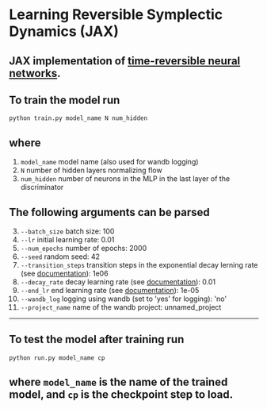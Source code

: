 # Learning Reversible Symplectic Dynamics (JAX)

## JAX implementation of [time-reversible neural networks](https://arxiv.org/abs/2204.12323).

## To train the model run 

```console
python train.py model_name N num_hidden
```

## where 

1. `model_name`  model name (also used for wandb logging)
2. `N`  number of hidden layers normalizing flow
3. `num_hidden`  number of neurons in the MLP in the last layer of the discriminator

## The following arguments can be parsed 

3. `--batch_size`  batch size: 100
4. `--lr`  initial learning rate: 0.01
5. `--num_epochs`  number of epochs: 2000
6. `--seed`  random seed: 42
7. `--transition_steps`  transition steps in the exponential decay lerning rate (see [documentation](https://optax.readthedocs.io/en/latest/api.html?highlight=exponential#optax.exponential_decay)): 1e06
8. `--decay_rate`  decay learning rate (see [documentation](https://optax.readthedocs.io/en/latest/api.html?highlight=exponential#optax.exponential_decay)): 0.01
9. `--end_lr`  end learning rate (see [documentation](https://optax.readthedocs.io/en/latest/api.html?highlight=exponential#optax.exponential_decay)): 1e-05
10. `--wandb_log`  logging using wandb (set to 'yes' for logging): 'no'
11. `--project_name`  name of the wandb project: unnamed_project

---

## To test the model after training run

```console
python run.py model_name cp
```

## where `model_name` is the name of the trained model, and `cp` is the checkpoint step to load.